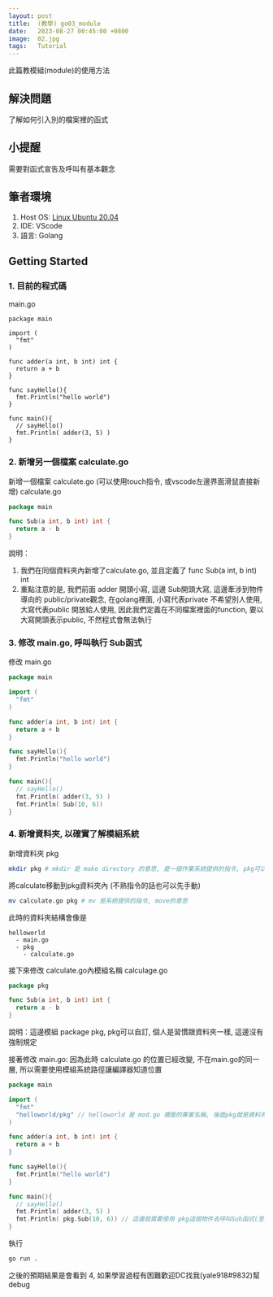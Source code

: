 ```yaml
---
layout: post
title:  (教學) go03_module
date:   2023-08-27 00:45:00 +0800
image:  02.jpg
tags:   Tutorial
---
```


此篇教模組(module)的使用方法

## 解決問題
了解如何引入別的檔案裡的函式

## 小提醒
需要對函式宣告及呼叫有基本觀念

## 筆者環境
1. Host OS: [Linux Ubuntu 20.04](https://ubuntu.com/download)
2. IDE: VScode
3. 語言: Golang

## Getting Started

### 1. 目前的程式碼
main.go
```golang
package main

import (
  "fmt"
)

func adder(a int, b int) int {
  return a + b
}

func sayHello(){
  fmt.Println("hello world")
}

func main(){
  // sayHello()
  fmt.Println( adder(3, 5) )
}
```

### 2. 新增另一個檔案 calculate.go
新增一個檔案 calculate.go (可以使用touch指令, 或vscode左邊界面滑鼠直接新增)
calculate.go
```go
package main

func Sub(a int, b int) int {
  return a - b
}
```
說明：
1. 我們在同個資料夾內新增了calculate.go, 並且定義了 func Sub(a int, b int) int
2. 重點注意的是, 我們前面 adder 開頭小寫, 這邊 Sub開頭大寫, 這邊牽涉到物件導向的 public/private觀念, 在golang裡面, 小寫代表private 不希望別人使用, 大寫代表public 開放給人使用, 因此我們定義在不同檔案裡面的function, 要以大寫開頭表示public, 不然程式會無法執行

### 3. 修改 main.go, 呼叫執行 Sub函式
修改 main.go
```go
package main

import (
  "fmt"
)

func adder(a int, b int) int {
  return a + b
}

func sayHello(){
  fmt.Println("hello world")
}

func main(){
  // sayHello()
  fmt.Println( adder(3, 5) )
  fmt.Println( Sub(10, 6))
}
```

### 4. 新增資料夾, 以確實了解模組系統
新增資料夾 pkg
```bash
mkdir pkg # mkdir 是 make directory 的意思, 是一個作業系統提供的指令, pkg可以自己更改, 但pkg是package的意思, 通常命名最好讓別人直接看得懂
```
將calculate移動到pkg資料夾內 (不熟指令的話也可以先手動)
```bash
mv calculate.go pkg # mv 是系統提供的指令, move的意思
```
此時的資料夾結構會像是
```
helloworld
  - main.go
  - pkg
    - calculate.go 
```
接下來修改 calculate.go內模組名稱
calculage.go
```go
package pkg

func Sub(a int, b int) int {
  return a - b
}
```
說明：這邊模組 package pkg,  pkg可以自訂, 個人是習慣跟資料夾一樣, 這邊沒有強制規定


接著修改 main.go: 因為此時 calculate.go 的位置已經改變, 不在main.go的同一層, 所以需要使用模組系統路徑讓編譯器知道位置
```go
package main

import (
  "fmt"
  "helloworld/pkg" // helloworld 是 mod.go 裡面的專案名稱, 後面pkg就是資料夾路徑
)

func adder(a int, b int) int {
  return a + b
}

func sayHello(){
  fmt.Println("hello world")
}

func main(){
  // sayHello()
  fmt.Println( adder(3, 5) )
  fmt.Println( pkg.Sub(10, 6)) // 這邊就需要使用 pkg這個物件去呼叫Sub函式(至於什麼是物件後面詳述)
}
```
執行
```bash
go run . 
```
之後的預期結果是會看到 4, 如果學習過程有困難歡迎DC找我(yale918#9832)幫debug